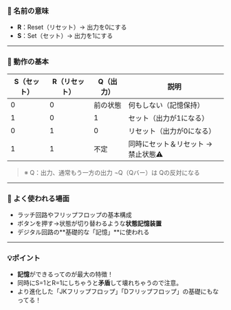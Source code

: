 

### 🧠 名前の意味
- **R**：Reset（リセット）→ 出力を0にする  
- **S**：Set（セット）→ 出力を1にする

---

### 🔁 動作の基本
| S（セット） | R（リセット） | Q（出力） | 説明                      |
|-------------|----------------|-----------|---------------------------|
| 0           | 0              | 前の状態   | 何もしない（記憶保持）     |
| 1           | 0              | 1         | セット（出力が1になる）     |
| 0           | 1              | 0         | リセット（出力が0になる）   |
| 1           | 1              | 不定       | 同時にセット＆リセット → 禁止状態⚠ |

> ※ Q：出力、通常もう一方の出力 ¬Q（Qバー）は Qの反対になる

---

### 🧰 よく使われる場面
- ラッチ回路やフリップフロップの基本構成  
- ボタンを押す→状態が切り替わるような**状態記憶装置**  
- デジタル回路の**基礎的な「記憶」**に使われる

---

### 💡ポイント
- **記憶**ができるってのが最大の特徴！  
- 同時にS=1とR=1にしちゃうと**矛盾**して壊れちゃうので注意。  
- より進化した「JKフリップフロップ」「Dフリップフロップ」の基礎にもなってる！
